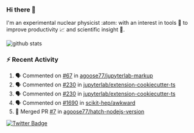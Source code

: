 ### Hi there 👋 

I'm an experimental nuclear physicist :atom: with an interest in tools :wrench: to improve productivity :chart_with_upwards_trend: and scientific insight :telescope:.

![github stats](https://github-readme-stats.vercel.app/api?username=agoose77&show_icons=true&hide_rank=true&hide_title=true&bg_color=30,e76445,904e95&text_color=efe3ec&icon_color=efe3ec)
<!--
**agoose77/agoose77** is a ✨ _special_ ✨ repository because its `README.md` (this file) appears on your GitHub profile.

Here are some ideas to get you started:

- 🔭 I’m currently working on ...
- 🌱 I’m currently learning ...
- 👯 I’m looking to collaborate on ...
- 🤔 I’m looking for help with ...
- 💬 Ask me about ...
- 📫 How to reach me: ...
- 😄 Pronouns: ...
- ⚡ Fun fact: ...
-->

### :zap: Recent Activity
<!--START_SECTION:activity-->
1. 🗣 Commented on [#67](https://github.com/agoose77/jupyterlab-markup/issues/67) in [agoose77/jupyterlab-markup](https://github.com/agoose77/jupyterlab-markup)
2. 🗣 Commented on [#230](https://github.com/jupyterlab/extension-cookiecutter-ts/issues/230) in [jupyterlab/extension-cookiecutter-ts](https://github.com/jupyterlab/extension-cookiecutter-ts)
3. 🗣 Commented on [#230](https://github.com/jupyterlab/extension-cookiecutter-ts/issues/230) in [jupyterlab/extension-cookiecutter-ts](https://github.com/jupyterlab/extension-cookiecutter-ts)
4. 🗣 Commented on [#1690](https://github.com/scikit-hep/awkward/issues/1690) in [scikit-hep/awkward](https://github.com/scikit-hep/awkward)
5. 🎉 Merged PR [#7](https://github.com/agoose77/hatch-nodejs-version/pull/7) in [agoose77/hatch-nodejs-version](https://github.com/agoose77/hatch-nodejs-version)
<!--END_SECTION:activity-->


[![Twitter Badge](https://img.shields.io/twitter/follow/agoose77?style=flat-square&logo=Twitter&logoColor=white&color=cornflowerblue)](https://twitter.com/agoose77)
